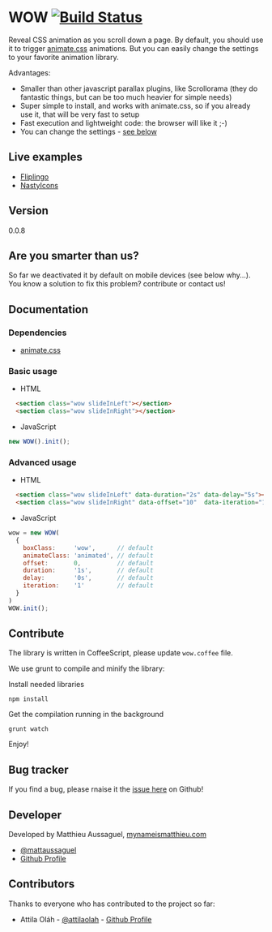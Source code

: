 # WOW [![Build Status](https://secure.travis-ci.org/matthieua/WOW.png?branch=master)](http://travis-ci.org/matthieua/WOW)

Reveal CSS animation as you scroll down a page.
By default, you should use it to trigger [animate.css](https://github.com/daneden/animate.css) animations.
But you can easily change the settings to your favorite animation library.

Advantages:
- Smaller than other javascript parallax plugins, like Scrollorama (they do fantastic things, but can be too much heavier for simple needs)
- Super simple to install, and works with animate.css, so if you already use it, that will be very fast to setup
- Fast execution and lightweight code: the browser will like it ;-)
- You can change the settings - [see below](#advanced-usage)

## Live examples

- [Fliplingo](https://www.fliplingo.com)
- [NastyIcons](http://www.nastyicons.com)


## Version

0.0.8

## Are you smarter than us?

So far we deactivated it by default on mobile devices (see below why...). You know a solution to fix this problem? contribute or contact us!

## Documentation

### Dependencies
- [animate.css](https://github.com/daneden/animate.css)

### Basic usage

- HTML

```html
  <section class="wow slideInLeft"></section>
  <section class="wow slideInRight"></section>
```

- JavaScript

```javascript
new WOW().init();
```

### Advanced usage

- HTML

```html
  <section class="wow slideInLeft" data-duration="2s" data-delay="5s"></section>
  <section class="wow slideInRight" data-offset="10"  data-iteration="10"></section>
```

- JavaScript

```javascript
wow = new WOW(
  {
    boxClass:     'wow',      // default
    animateClass: 'animated', // default
    offset:       0,          // default
    duration:     '1s',       // default
    delay:        '0s',       // default
    iteration:    '1'         // default
  }
)
WOW.init();
```

## Contribute

The library is written in CoffeeScript, please update `wow.coffee` file.

We use grunt to compile and minify the library:

Install needed libraries

```
npm install
```

Get the compilation running in the background

```
grunt watch
```

Enjoy!

## Bug tracker

If you find a bug, please rnaise it the [issue here](https://github.com/matthieua/WOW/issues) on Github!

## Developer

Developed by Matthieu Aussaguel, [mynameismatthieu.com](http://mynameismatthieu.com)

+ [@mattaussaguel](http://twitter.com/mattaussaguel)
+ [Github Profile](http://github.com/matthieua)

## Contributors

Thanks to everyone who has contributed to the project so far:

- Attila Oláh - [@attilaolah](http://twitter.com/attilaolah) - [Github Profile](http://github.com/attilaolah)
